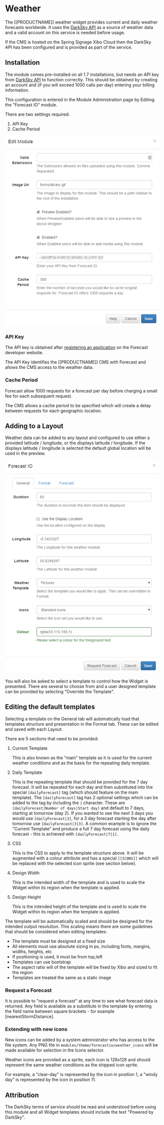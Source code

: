 <!--toc=widgets-->
# Weather
The [[PRODUCTNAME]] weather widget provides current and daily weather forecasts worldwide. 
It uses the [DarkSky API](https://darksky.net/) as a source of weather data and a valid account
on this service is needed before usage.

<nonwhite>
If the CMS is hosted on the Spring Signage Xibo Cloud then the DarkSky API has been configured
and is provided as part of the service.
</nonwhite>

## Installation
The module comes pre-installed on all 1.7 installations, but needs an API key 
from [DarkSky API](https://darksky.net/) to function correctly. This should be obtained by creating
an account and (if you will exceed 1000 calls per day) entering your billing information.

This configuration is entered in the Module Administration page by Editing the "Forecast IO" module.

There are two settings required:
1. API Key
2. Cache Period

![Edit Form](img/media_forecast_installation.png)

### API Key
The API key is obtained after [registering an application](https://darksky.net/) on the 
Forecast developer website.

The API Key identifies the [[PRODUCTNAME]] CMS with Forecast and allows the CMS access to the weather data.

### Cache Period
Forecast allow 1000 requests for a forecast per day before charging a small fee for each subsequent request.

The CMS allows a cache period to be specified which will create a delay between requests for each 
geographic location.

## Adding to a Layout
Weather data can be added to any layout and configured to use either a provided latitude / longitude, 
or the displays latitude / longitude. If the displays latitude / longitude is selected the default global 
location will be used in the preview.

![Adding to a Layout](img/media_forecast_add.png)

You will also be asked to select a template to control how the Widget is presented. There are several
to choose from and a user designed template can be provided by selecting "Override the Template".


## Editing the default templates

Selecting a template on the General tab will automatically load that templates structure and 
presentation in the Format tab. These can be edited and saved with each Layout.

There are 5 sections that need to be provided:

1. Current Template

    This is also known as the "main" template as it is used for the current weather conditions and as 
    the basis for the repeating daily template.

2. Daily Template

    This is the repeating template that should be provided for the 7 day forecast. It will be repeated 
    for each day and then substituted into the special `[dailyForecast]` tag (which should feature on 
    the main template). The `[dailyForecast]` tag has 2 optional settings which can be added to the tag
    by including the `|` character. These are `[dailyForecast|Number of days|Start day]` and default to 
    7 days, starting at tomorrow (day 2). If you wanted to see the next 3 days you would 
    use `[dailyForecast|3]`, for a 3 day forecast starting the day after tomorrow use `[dailyForecast|3|3]`.
    A common example is to ignore the "Current Template" and produce a full 7 day forecast using the 
    daily forecast - this is achieved with `[dailyForecast|7|1]`.

3. CSS

    This is the CSS to apply to the template structure above. It will be augmented with a colour 
    attribute and has a special `[[ICONS]]` which will be replaced with the selected icon sprite 
    (see section below).
    
4. Design Width

    This is the intended width of the template and is used to scale the Widget within its region when 
     the template is applied.

5. Design Height
    
    This is the intended height of the template and is used to scale the Widget within its region when 
     the template is applied.

The template will be automatically scaled and should be designed for the intended output resolution. This
scaling means there are some guidelines that should be considered when editing templates:

 - The template must be designed at a fixed size
 - All elements must use absolute sizing in px, including fonts, margins, widths, heights, etc
 - If positioning is used, it must be from top,left
 - Templates can use bootstrap
 - The aspect ratio will of the template will be fixed by Xibo and sized to fit the region
 - Templates are treated the same as a static image

### Request a Forecast
It is possible to "request a forecast" at any time to see what forecast data is returned. Any field 
is available as a substitute in the template by entering the field name between square 
brackets - for example [nearestStormDistance].


### Extending with new icons

New icons can be added by a system administrator who has access to the file system. Any PNG file 
in `modules/theme/forecastio/weather_icons` will be made available for selection in the Icons selector.

Weather icons are provided as a sprite, each icon is 128x128 and should represent the same weather 
conditions as the shipped icon sprite.

For example, a "clear-day" is represented by the icon in position 1, a "windy day" is represented by the 
icon in position 11.

## Attribution

The DarkSky terms of service should be read and understood before using this module and all Widget 
templates should include the text "Powered by DarkSky".